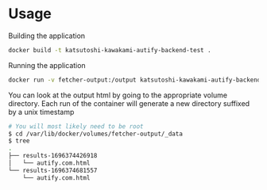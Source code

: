 # Usage
Building the application
```bash
docker build -t katsutoshi-kawakami-autify-backend-test .
```

Running the application
```bash
docker run -v fetcher-output:/output katsutoshi-kawakami-autify-backend-test --metadata https://autify.com
```

You can look at the output html by going to the appropriate volume directory.
Each run of the container will generate a new directory suffixed by a unix timestamp
```bash
# You will most likely need to be root
$ cd /var/lib/docker/volumes/fetcher-output/_data
$ tree
.
├── results-1696374426918
│   └── autify.com.html
└── results-1696374681557
    └── autify.com.html
```